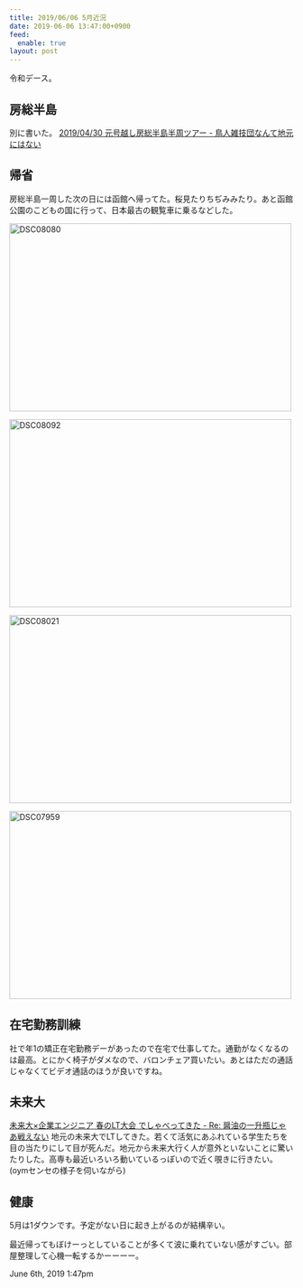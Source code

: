 ```yaml
---
title: 2019/06/06 5月近況
date: 2019-06-06 13:47:00+0900
feed:
  enable: true
layout: post
---
```

<p>令和デース。</p>    <h2>房総半島</h2>    <p>      別に書いた。      <a href="https://kkkeag.tumblr.com/post/185387333015/20190430-%E5%85%83%E5%8F%B7%E8%B6%8A%E3%81%97%E6%88%BF%E7%B7%8F%E5%8D%8A%E5%B3%B6%E5%8D%8A%E5%91%A8%E3%83%84%E3%82%A2%E3%83%BC" target="_blank">2019/04/30 元号越し房総半島半周ツアー - 鳥人雑技団なんて地元にはない</a>    </p>    <h2>帰省</h2>    <p>      房総半島一周した次の日には函館へ帰ってた。桜見たりちぢみみたり。あと函館公園のこどもの国に行って、日本最古の観覧車に乗るなどした。    </p>    <p>      <a data-flickr-embed="true" href="https://www.flickr.com/photos/uvb_76/46910097045/in/album-72157680359828768/" title="DSC08080" target="_blank"><img src="https://live.staticflickr.com/65535/46910097045_28875f9a8e.jpg" width="500" height="333" alt="DSC08080"></a>      <script async src="//embedr.flickr.com/assets/client-code.js" charset="utf-8"></script>    </p>    <p>      <a data-flickr-embed="true" href="https://www.flickr.com/photos/uvb_76/47036737084/in/album-72157680359828768/" title="DSC08092" target="_blank"><img src="https://live.staticflickr.com/65535/47036737084_c0b615cf2a.jpg" width="500" height="333" alt="DSC08092"></a>      <script async src="//embedr.flickr.com/assets/client-code.js" charset="utf-8"></script>    </p>    <p>      <a data-flickr-embed="true" href="https://www.flickr.com/photos/uvb_76/33949023758/in/album-72157680359828768/" title="DSC08021" target="_blank"><img src="https://live.staticflickr.com/65535/33949023758_2b127959aa.jpg" width="500" height="333" alt="DSC08021"></a>      <script async src="//embedr.flickr.com/assets/client-code.js" charset="utf-8"></script>    </p>    <p>      <a data-flickr-embed="true" href="https://www.flickr.com/photos/uvb_76/46910098975/in/album-72157680359828768/" title="DSC07959" target="_blank"><img src="https://live.staticflickr.com/65535/46910098975_6df28a0d6b.jpg" width="500" height="333" alt="DSC07959"></a>      <script async src="//embedr.flickr.com/assets/client-code.js" charset="utf-8"></script>    </p>    <h2>在宅勤務訓練</h2>    <p>      社で年1の矯正在宅勤務デーがあったので在宅で仕事してた。通勤がなくなるのは最高。とにかく椅子がダメなので、バロンチェア買いたい。あとはただの通話じゃなくてビデオ通話のほうが良いですね。    </p>    <h2>未来大</h2>    <p>      <a href="https://uvb-76.hatenablog.com/entry/2019/05/25/164127" target="_blank">未来大×企業エンジニア 春のLT大会 でしゃべってきた - Re:        醤油の一升瓶じゃあ戦えない</a>      地元の未来大でLTしてきた。若くて活気にあふれている学生たちを目の当たりにして目が死んだ。地元から未来大行く人が意外といないことに驚いたりした。高専も最近いろいろ動いているっぽいので近く覗きに行きたい。(oymセンセの様子を伺いながら)    </p>    <h2>健康</h2>    <p>5月は1ダウンです。予定がない日に起き上がるのが結構辛い。</p>    <p>      最近帰ってもぼけーっとしていることが多くて波に乗れていない感がすごい。部屋整理して心機一転するかーーーー。    </p>    <div id="footer">      <span id="timestamp"> June 6th, 2019 1:47pm </span>    </div>
